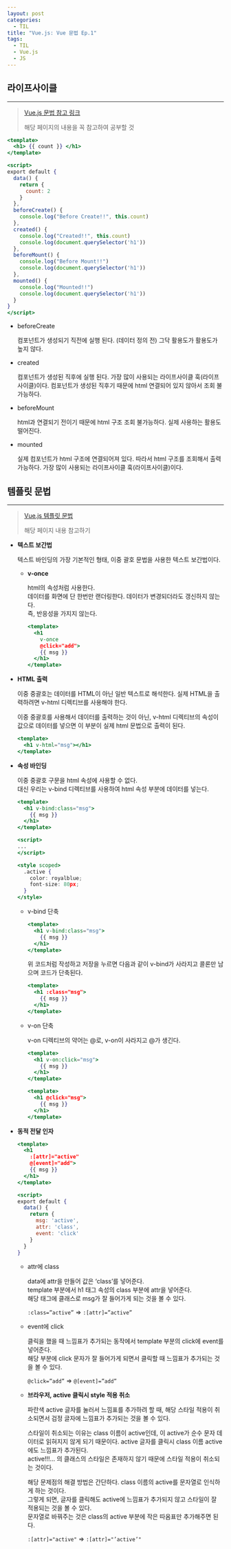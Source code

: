 ```yaml
---
layout: post
categories:
  - TIL
title: "Vue.js: Vue 문법 Ep.1"
tags:
  - TIL
  - Vue.js
  - JS
---
```

## __라이프사이클__
---

>[Vue.js 문법 참고 링크](https://v3-docs.vuejs-korea.org/guide/essentials/application.html)
>
>해당 페이지의 내용을 꼭 참고하여 공부할 것
>

```jsx
<template>
  <h1> {{ count }} </h1>
</template>

<script>
export default {
  data() {
    return {
      count: 2
    }
  },
  beforeCreate() {
    console.log("Before Create!!", this.count)
  },
  created() {
    console.log("Created!!", this.count)
    console.log(document.querySelector('h1'))
  },
  beforeMount() {
    console.log("Before Mount!!")
    console.log(document.querySelector('h1'))
  },
  mounted() {
    console.log("Mounted!!")
    console.log(document.querySelector('h1'))
  }
}
</script>
```

- beforeCreate
  
  컴포넌트가 생성되기 직전에 실행 된다. (데이터 정의 전)
  그닥 활용도가 활용도가 높지 않다.
    
- created
    
  컴포넌트가 생성된 직후에 실행 된다.
  가장 많이 사용되는 라이프사이클 훅(라이프사이클)이다.
  컴포넌트가 생성된 직후기 때문에 html 연결되어 있지 않아서 조회 불가능하다.
    
- beforeMount
  
  html과 연결되기 전이기 때문에 html 구조 조회 불가능하다.
  실제 사용하는 활용도 떨어진다.
    
- mounted
  
  실제 컴포넌트가 html 구조에 연결되어져 있다.
  따라서 html 구조를 조회해서 출력 가능하다.
  가장 많이 사용되는 라이프사이클 훅(라이프사이클)이다.

## __템플릿 문법__
---

>[Vue.js 템플릿 문법](https://v3-docs.vuejs-korea.org/guide/essentials/template-syntax.html#text-interpolation)
>
> 해당 페이지 내용 참고하기
>

- __텍스트 보간법__
  
  텍스트 바인딩의 가장 기본적인 형태, 이중 괄호 문법을 사용한 텍스트 보간법이다.
  
  - **v-once**
    
    html의 속성처럼 사용한다.  
    데이터를 화면에 단 한번만 랜더링한다. 데이터가 변경되더라도 갱신하지 않는다.  
    즉, 반응성을 가지지 않는다.
    
    ```jsx
    <template>
      <h1 
        v-once
        @click="add">
        {{ msg }}
      </h1>
    </template>
    ```
        
- __HTML 출력__
  
  이중 중괄호는 데이터를 HTML이 아닌 일반 텍스트로 해석한다. 실제 HTML을 출력하려면 v-html 디렉티브를 사용해야 한다.
  
  이중 중괄호를 사용해서 데이터를 출력하는 것이 아닌, v-html 디렉티브의 속성이 값으로 데이터를 넣으면 이 부분이 실제 html 문법으로 출력이 된다.
  
  ```jsx
  <template>
    <h1 v-html="msg"></h1>
  </template>
  ```
    
- __속성 바인딩__
  
  이중 중괄호 구문을 html 속성에 사용할 수 없다.   
  대신 우리는 v-bind 디렉티브를 사용하여 html 속성 부분에 데이터를 넣는다.
  
  ```jsx
  <template>
    <h1 v-bind:class="msg">
      {{ msg }}
    </h1>
  </template>
  
  <script>
  ...
  </script>
  
  <style scoped>
    .active {
      color: royalblue;
      font-size: 80px;
    }
  </style>
  ```
  
  - v-bind 단축
    
    ```jsx
    <template>
      <h1 v-bind:class="msg">
        {{ msg }}
      </h1>
    </template>
    ```
    
    위 코드처럼 작성하고 저장을 누르면 다음과 같이 v-bind가 사라지고 콜론만 남으며 코드가 단축된다. 
    
    ```jsx
    <template>
      <h1 :class="msg">
        {{ msg }}
      </h1>
    </template>
    ```
      
  - v-on 단축
      
    v-on 디렉티브의 약어는 @로, v-on이 사라지고 @가 생긴다.
    
    ```jsx
    <template>
      <h1 v-on:click="msg">
        {{ msg }}
      </h1>
    </template>
    ```
    
    ```jsx
    <template>
      <h1 @click="msg">
        {{ msg }}
      </h1>
    </template>
    ```
      
  
- __동적 전달 인자__
  
  ```jsx
  <template>
    <h1
      :[attr]="active"
      @[event]="add">
      {{ msg }}
    </h1>
  </template>
  
  <script>
  export default {
    data() {
      return {
        msg: 'active',
        attr: 'class',
        event: 'click'
      }
    }
  }
  ```
  
  - attr에 class
    
    data에 attr을 만들어 값은 ‘class’를 넣어준다.  
    template 부분에서 h1 태그 속성의 class 부분에 attr을 넣어준다.  
    해당 태그에 클래스로 msg가 잘 들어가게 되는 것을 볼 수 있다.
    
    `:class=”active”` ⇒ `:[attr]=”active”` 
    
  - event에 click
    
    클릭을 했을 때 느낌표가 추가되는 동작에서 template 부분의 click에 event를 넣어준다.  
    해당 부분에 click 문자가 잘 들어가게 되면서 클릭할 때 느낌표가 추가되는 것을 볼 수 있다.
    
    `@click=”add”` ⇒ `@[event]=”add”`
      
  - **브라우저, active 클릭시 style 적용 취소**
      
    파란색 active 글자를 눌러서 느낌표를 추가하려 할 때, 해당 스타일 적용이 취소되면서 검정 글자에 느낌표가 추가되는 것을 볼 수 있다.
    
    스타일이 취소되는 이유는 class 이름이 active인데, 이 active가 순수 문자 데이터로 읽혀지지 않게 되기 때문이다. active 글자를 클릭시 class 이름 active에도 느낌표가 추가된다.   
    active!!!… 의 클래스의 스타일은 존재하지 않기 때문에 스타일 적용이 취소되는 것이다.
    
    해당 문제점의 해결 방법은 간단하다. class 이름의 active를 문자열로 인식하게 하는 것이다.   
    그렇게 되면, 글자를 클릭해도 active에 느낌표가 추가되지 않고 스타일이 잘 적용되는 것을 볼 수 있다.  
    문자열로 바꿔주는 것은 class의 active 부분에 작은 따옴표만 추가해주면 된다. 
    
    `:[attr]="active"` ⇒ `:[attr]="’active’"`